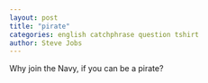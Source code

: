 ```yaml
---
layout: post
title: "pirate"
categories: english catchphrase question tshirt
author: Steve Jobs
---
```

Why join the Navy, if you can be a pirate?

